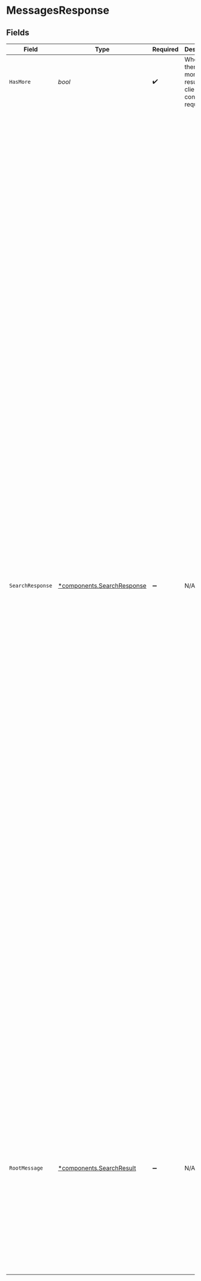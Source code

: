 # MessagesResponse


## Fields

| Field                                                                                                                                                                                                                                                                                                                                                                                                                                                                                                                                                                                                                                                                                                                                                                                                                                                                                                                                                                                                                                                                                                                                                                                                                                                                                                                                                                                                                                                                                                                                                                                                                                                                                                                                                                                                                                                                                                                                                                                                                                                                                                               | Type                                                                                                                                                                                                                                                                                                                                                                                                                                                                                                                                                                                                                                                                                                                                                                                                                                                                                                                                                                                                                                                                                                                                                                                                                                                                                                                                                                                                                                                                                                                                                                                                                                                                                                                                                                                                                                                                                                                                                                                                                                                                                                                | Required                                                                                                                                                                                                                                                                                                                                                                                                                                                                                                                                                                                                                                                                                                                                                                                                                                                                                                                                                                                                                                                                                                                                                                                                                                                                                                                                                                                                                                                                                                                                                                                                                                                                                                                                                                                                                                                                                                                                                                                                                                                                                                            | Description                                                                                                                                                                                                                                                                                                                                                                                                                                                                                                                                                                                                                                                                                                                                                                                                                                                                                                                                                                                                                                                                                                                                                                                                                                                                                                                                                                                                                                                                                                                                                                                                                                                                                                                                                                                                                                                                                                                                                                                                                                                                                                         | Example                                                                                                                                                                                                                                                                                                                                                                                                                                                                                                                                                                                                                                                                                                                                                                                                                                                                                                                                                                                                                                                                                                                                                                                                                                                                                                                                                                                                                                                                                                                                                                                                                                                                                                                                                                                                                                                                                                                                                                                                                                                                                                             |
| ------------------------------------------------------------------------------------------------------------------------------------------------------------------------------------------------------------------------------------------------------------------------------------------------------------------------------------------------------------------------------------------------------------------------------------------------------------------------------------------------------------------------------------------------------------------------------------------------------------------------------------------------------------------------------------------------------------------------------------------------------------------------------------------------------------------------------------------------------------------------------------------------------------------------------------------------------------------------------------------------------------------------------------------------------------------------------------------------------------------------------------------------------------------------------------------------------------------------------------------------------------------------------------------------------------------------------------------------------------------------------------------------------------------------------------------------------------------------------------------------------------------------------------------------------------------------------------------------------------------------------------------------------------------------------------------------------------------------------------------------------------------------------------------------------------------------------------------------------------------------------------------------------------------------------------------------------------------------------------------------------------------------------------------------------------------------------------------------------------------- | ------------------------------------------------------------------------------------------------------------------------------------------------------------------------------------------------------------------------------------------------------------------------------------------------------------------------------------------------------------------------------------------------------------------------------------------------------------------------------------------------------------------------------------------------------------------------------------------------------------------------------------------------------------------------------------------------------------------------------------------------------------------------------------------------------------------------------------------------------------------------------------------------------------------------------------------------------------------------------------------------------------------------------------------------------------------------------------------------------------------------------------------------------------------------------------------------------------------------------------------------------------------------------------------------------------------------------------------------------------------------------------------------------------------------------------------------------------------------------------------------------------------------------------------------------------------------------------------------------------------------------------------------------------------------------------------------------------------------------------------------------------------------------------------------------------------------------------------------------------------------------------------------------------------------------------------------------------------------------------------------------------------------------------------------------------------------------------------------------------------- | ------------------------------------------------------------------------------------------------------------------------------------------------------------------------------------------------------------------------------------------------------------------------------------------------------------------------------------------------------------------------------------------------------------------------------------------------------------------------------------------------------------------------------------------------------------------------------------------------------------------------------------------------------------------------------------------------------------------------------------------------------------------------------------------------------------------------------------------------------------------------------------------------------------------------------------------------------------------------------------------------------------------------------------------------------------------------------------------------------------------------------------------------------------------------------------------------------------------------------------------------------------------------------------------------------------------------------------------------------------------------------------------------------------------------------------------------------------------------------------------------------------------------------------------------------------------------------------------------------------------------------------------------------------------------------------------------------------------------------------------------------------------------------------------------------------------------------------------------------------------------------------------------------------------------------------------------------------------------------------------------------------------------------------------------------------------------------------------------------------------- | ------------------------------------------------------------------------------------------------------------------------------------------------------------------------------------------------------------------------------------------------------------------------------------------------------------------------------------------------------------------------------------------------------------------------------------------------------------------------------------------------------------------------------------------------------------------------------------------------------------------------------------------------------------------------------------------------------------------------------------------------------------------------------------------------------------------------------------------------------------------------------------------------------------------------------------------------------------------------------------------------------------------------------------------------------------------------------------------------------------------------------------------------------------------------------------------------------------------------------------------------------------------------------------------------------------------------------------------------------------------------------------------------------------------------------------------------------------------------------------------------------------------------------------------------------------------------------------------------------------------------------------------------------------------------------------------------------------------------------------------------------------------------------------------------------------------------------------------------------------------------------------------------------------------------------------------------------------------------------------------------------------------------------------------------------------------------------------------------------------------- | ------------------------------------------------------------------------------------------------------------------------------------------------------------------------------------------------------------------------------------------------------------------------------------------------------------------------------------------------------------------------------------------------------------------------------------------------------------------------------------------------------------------------------------------------------------------------------------------------------------------------------------------------------------------------------------------------------------------------------------------------------------------------------------------------------------------------------------------------------------------------------------------------------------------------------------------------------------------------------------------------------------------------------------------------------------------------------------------------------------------------------------------------------------------------------------------------------------------------------------------------------------------------------------------------------------------------------------------------------------------------------------------------------------------------------------------------------------------------------------------------------------------------------------------------------------------------------------------------------------------------------------------------------------------------------------------------------------------------------------------------------------------------------------------------------------------------------------------------------------------------------------------------------------------------------------------------------------------------------------------------------------------------------------------------------------------------------------------------------------------- |
| `HasMore`                                                                                                                                                                                                                                                                                                                                                                                                                                                                                                                                                                                                                                                                                                                                                                                                                                                                                                                                                                                                                                                                                                                                                                                                                                                                                                                                                                                                                                                                                                                                                                                                                                                                                                                                                                                                                                                                                                                                                                                                                                                                                                           | *bool*                                                                                                                                                                                                                                                                                                                                                                                                                                                                                                                                                                                                                                                                                                                                                                                                                                                                                                                                                                                                                                                                                                                                                                                                                                                                                                                                                                                                                                                                                                                                                                                                                                                                                                                                                                                                                                                                                                                                                                                                                                                                                                              | :heavy_check_mark:                                                                                                                                                                                                                                                                                                                                                                                                                                                                                                                                                                                                                                                                                                                                                                                                                                                                                                                                                                                                                                                                                                                                                                                                                                                                                                                                                                                                                                                                                                                                                                                                                                                                                                                                                                                                                                                                                                                                                                                                                                                                                                  | Whether there are more results for client to continue requesting.                                                                                                                                                                                                                                                                                                                                                                                                                                                                                                                                                                                                                                                                                                                                                                                                                                                                                                                                                                                                                                                                                                                                                                                                                                                                                                                                                                                                                                                                                                                                                                                                                                                                                                                                                                                                                                                                                                                                                                                                                                                   |                                                                                                                                                                                                                                                                                                                                                                                                                                                                                                                                                                                                                                                                                                                                                                                                                                                                                                                                                                                                                                                                                                                                                                                                                                                                                                                                                                                                                                                                                                                                                                                                                                                                                                                                                                                                                                                                                                                                                                                                                                                                                                                     |
| `SearchResponse`                                                                                                                                                                                                                                                                                                                                                                                                                                                                                                                                                                                                                                                                                                                                                                                                                                                                                                                                                                                                                                                                                                                                                                                                                                                                                                                                                                                                                                                                                                                                                                                                                                                                                                                                                                                                                                                                                                                                                                                                                                                                                                    | [*components.SearchResponse](../../models/components/searchresponse.md)                                                                                                                                                                                                                                                                                                                                                                                                                                                                                                                                                                                                                                                                                                                                                                                                                                                                                                                                                                                                                                                                                                                                                                                                                                                                                                                                                                                                                                                                                                                                                                                                                                                                                                                                                                                                                                                                                                                                                                                                                                             | :heavy_minus_sign:                                                                                                                                                                                                                                                                                                                                                                                                                                                                                                                                                                                                                                                                                                                                                                                                                                                                                                                                                                                                                                                                                                                                                                                                                                                                                                                                                                                                                                                                                                                                                                                                                                                                                                                                                                                                                                                                                                                                                                                                                                                                                                  | N/A                                                                                                                                                                                                                                                                                                                                                                                                                                                                                                                                                                                                                                                                                                                                                                                                                                                                                                                                                                                                                                                                                                                                                                                                                                                                                                                                                                                                                                                                                                                                                                                                                                                                                                                                                                                                                                                                                                                                                                                                                                                                                                                 | {<br/>"trackingToken": "trackingToken",<br/>"suggestedSpellCorrectedQuery": "suggestedSpellCorrectedQuery",<br/>"hasMoreResults": true,<br/>"errorInfo": {<br/>"errorMessages": [<br/>{<br/>"source": "gmail",<br/>"errorMessage": "invalid token"<br/>},<br/>{<br/>"source": "slack",<br/>"errorMessage": "expired token"<br/>}<br/>]<br/>},<br/>"requestID": "5e345ae500ff0befa2b9d1a3ba0001737e7363696f312d323535323137000171756572792d656e64706f696e743a323032303031333074313830343032000100",<br/>"results": [<br/>{<br/>"snippets": [<br/>{<br/>"snippet": "snippet",<br/>"mimeType": "mimeType"<br/>}<br/>],<br/>"metadata": {<br/>"container": "container",<br/>"createTime": "2000-01-23T04:56:07.000Z",<br/>"datasource": "datasource",<br/>"author": {<br/>"name": "name"<br/>},<br/>"documentId": "documentId",<br/>"updateTime": "2000-01-23T04:56:07.000Z",<br/>"mimeType": "mimeType",<br/>"objectType": "objectType"<br/>},<br/>"title": "title",<br/>"url": "https://www.example.com/"<br/>},<br/>{<br/>"snippets": [<br/>{<br/>"snippet": "snippet",<br/>"mimeType": "mimeType"<br/>}<br/>],<br/>"metadata": {<br/>"container": "container",<br/>"createTime": "2000-01-23T04:56:07.000Z",<br/>"datasource": "datasource",<br/>"author": {<br/>"name": "name"<br/>},<br/>"documentId": "documentId",<br/>"updateTime": "2000-01-23T04:56:07.000Z",<br/>"mimeType": "mimeType",<br/>"objectType": "objectType"<br/>},<br/>"title": "title",<br/>"url": "https://www.example.com/"<br/>}<br/>],<br/>"facetResults": [<br/>{<br/>"buckets": [<br/>{<br/>"percentage": 5,<br/>"count": 1,<br/>"value": {<br/>"stringValue": "stringValue",<br/>"integerValue": 5<br/>}<br/>},<br/>{<br/>"percentage": 5,<br/>"count": 1,<br/>"value": {<br/>"stringValue": "stringValue",<br/>"integerValue": 5<br/>}<br/>}<br/>],<br/>"sourceName": "sourceName",<br/>"operatorName": "operatorName",<br/>"objectType": "objectType"<br/>},<br/>{<br/>"buckets": [<br/>{<br/>"percentage": 5,<br/>"count": 1,<br/>"value": {<br/>"stringValue": "stringValue",<br/>"integerValue": 5<br/>}<br/>},<br/>{<br/>"percentage": 5,<br/>"count": 1,<br/>"value": {<br/>"stringValue": "stringValue",<br/>"integerValue": 5<br/>}<br/>}<br/>],<br/>"sourceName": "sourceName",<br/>"operatorName": "operatorName",<br/>"objectType": "objectType"<br/>}<br/>],<br/>"rewrittenQuery": "rewrittenQuery",<br/>"rewrittenFacetFilters": [<br/>{<br/>"fieldName": "fieldName",<br/>"values": [<br/>"fieldValues",<br/>"fieldValues"<br/>]<br/>},<br/>{<br/>"fieldName": "fieldName",<br/>"values": [<br/>"fieldValues",<br/>"fieldValues"<br/>]<br/>}<br/>]<br/>} |
| `RootMessage`                                                                                                                                                                                                                                                                                                                                                                                                                                                                                                                                                                                                                                                                                                                                                                                                                                                                                                                                                                                                                                                                                                                                                                                                                                                                                                                                                                                                                                                                                                                                                                                                                                                                                                                                                                                                                                                                                                                                                                                                                                                                                                       | [*components.SearchResult](../../models/components/searchresult.md)                                                                                                                                                                                                                                                                                                                                                                                                                                                                                                                                                                                                                                                                                                                                                                                                                                                                                                                                                                                                                                                                                                                                                                                                                                                                                                                                                                                                                                                                                                                                                                                                                                                                                                                                                                                                                                                                                                                                                                                                                                                 | :heavy_minus_sign:                                                                                                                                                                                                                                                                                                                                                                                                                                                                                                                                                                                                                                                                                                                                                                                                                                                                                                                                                                                                                                                                                                                                                                                                                                                                                                                                                                                                                                                                                                                                                                                                                                                                                                                                                                                                                                                                                                                                                                                                                                                                                                  | N/A                                                                                                                                                                                                                                                                                                                                                                                                                                                                                                                                                                                                                                                                                                                                                                                                                                                                                                                                                                                                                                                                                                                                                                                                                                                                                                                                                                                                                                                                                                                                                                                                                                                                                                                                                                                                                                                                                                                                                                                                                                                                                                                 | {<br/>"snippets": [<br/>{<br/>"snippet": "snippet",<br/>"mimeType": "mimeType"<br/>}<br/>],<br/>"metadata": {<br/>"container": "container",<br/>"createTime": "2000-01-23T04:56:07.000Z",<br/>"datasource": "datasource",<br/>"author": {<br/>"name": "name"<br/>},<br/>"documentId": "documentId",<br/>"updateTime": "2000-01-23T04:56:07.000Z",<br/>"mimeType": "mimeType",<br/>"objectType": "objectType"<br/>},<br/>"title": "title",<br/>"url": "https://example.com/foo/bar",<br/>"nativeAppUrl": "slack://foo/bar",<br/>"mustIncludeSuggestions": [<br/>{<br/>"missingTerm": "container",<br/>"query": "container"<br/>}<br/>]<br/>}                                                                                                                                                                                                                                                                                                                                                                                                                                                                                                                                                                                                                                                                                                                                                                                                                                                                                                                                                                                                                                                                                                                                                                                                                                                                                                                                                                                                                                                                         |